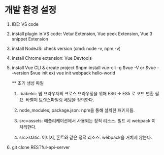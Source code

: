 # 개발 환경 설정
1. IDE: VS code
2. install plugin in VS code: Vetur Extension, Vue peek Extension, Vue 3 snippet Extension
3. install NodeJS: check version (cmd: node -v, npm -v)
4. install Chrome extension: Vue Devtools 
5. install Vue CLI & create project
    $npm install vue-cli -g
    $vue -V or $vue --version 
    $vue init <template-name> <project-name> ex) vue init webpack hello-world 

    ** 초기 생성 파일 
    1) .babelrc: 웹 브라우저의 크로스 브라우징을 위해 ES6 -> ES5 로 코드 변환 필요. 바벨이 트랜스파일링 세팅을 정의한다. 
    2) node_modules, package.json: npm을 통해 설치한 패키지들. 

    3) src>assets: 애플리케이션에서 사용되는 정적 리소스. 빌드 시 webpack 이 처리한다.
    4) src>static: 이미지, 폰트와 같은 정적 리소스. webpack을 거치지 않는다. 
6. git clone RESTful-api-server
